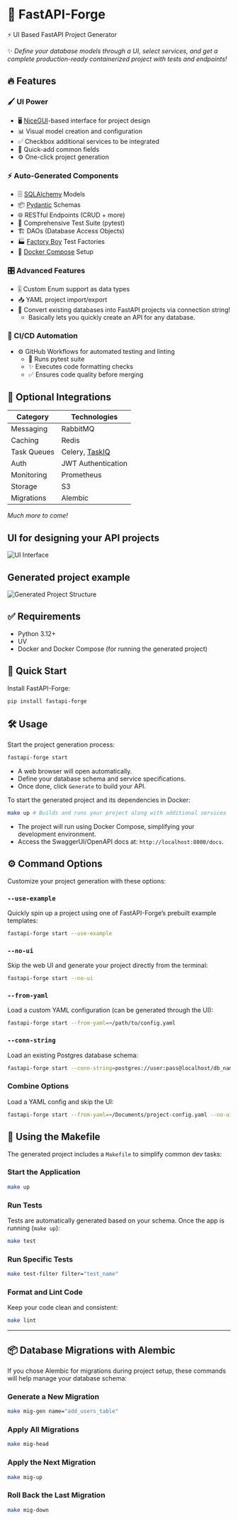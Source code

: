 # 🚀 FastAPI-Forge  
⚡ UI Based FastAPI Project Generator  

✨ *Define your database models through a UI, select services, and get a complete production-ready containerized project with tests and endpoints!*  

## 🔥 Features  


### 🖌️ UI Power  
- 🖥️ [NiceGUI](https://github.com/zauberzeug/nicegui)-based interface for project design  
- 📊 Visual model creation and configuration 
- ✅ Checkbox additional services to be integrated
- 🚀 Quick-add common fields
- ⚙️ One-click project generation  

### ⚡ Auto-Generated Components
- 🗄️ [SQLAlchemy](https://github.com/sqlalchemy/sqlalchemy) Models  
- 📦 [Pydantic](https://github.com/pydantic/pydantic) Schemas  
- 🌐 RESTful Endpoints (CRUD + more)  
- 🧪 Comprehensive Test Suite (pytest)  
- 🏗️ DAOs (Database Access Objects)  
- 🏭 [Factory Boy](https://github.com/FactoryBoy/factory_boy) Test Factories  
- 🐳 [Docker Compose](https://github.com/docker/compose) Setup  

### 🎛️ Advanced Features  
- 🎚️ Custom Enum support as data types  
- 📥 YAML project import/export  
- 🐘 Convert existing databases into FastAPI projects via connection string! 
    - Basically lets you quickly create an API for any database.

### 🔄 CI/CD Automation  
- ⚙️ GitHub Workflows for automated testing and linting  
  - 🧪 Runs pytest suite 
  - ✨ Executes code formatting checks
  - ✅ Ensures code quality before merging  

## 🧩 Optional Integrations  

| Category       | Technologies                          |
|----------------|---------------------------------------|
| Messaging      | RabbitMQ                              |
| Caching        | Redis                                 |
| Task Queues    | Celery, [TaskIQ](https://github.com/taskiq-python/taskiq)                        |
| Auth           | JWT Authentication                    |
| Monitoring     | Prometheus                            |
| Storage        | S3                                    |
| Migrations     | Alembic                               |

*Much more to come!* 

## UI for designing your API projects
![UI Interface](https://github.com/user-attachments/assets/662c7ff2-7a42-4208-ae63-dd9760145474) 
## Generated project example
![Generated Project Structure](https://github.com/user-attachments/assets/cc546f56-abd5-4eb1-b469-5940f0558255)



## ✅ Requirements
- Python 3.12+
- UV
- Docker and Docker Compose (for running the generated project)


## 🚀 Quick Start 
Install FastAPI-Forge:

```bash
pip install fastapi-forge
```

## 🛠 Usage
Start the project generation process:

```bash
fastapi-forge start
```

- A web browser will open automatically.  
- Define your database schema and service specifications.  
- Once done, click `Generate` to build your API.

To start the generated project and its dependencies in Docker:

```bash
make up # Builds and runs your project along with additional services
```

- The project will run using Docker Compose, simplifying your development environment.  
- Access the SwaggerUI/OpenAPI docs at: `http://localhost:8000/docs`.  


## ⚙️ Command Options
Customize your project generation with these options:

### `--use-example`
Quickly spin up a project using one of FastAPI-Forge’s prebuilt example templates:

```bash
fastapi-forge start --use-example
```

### `--no-ui`
Skip the web UI and generate your project directly from the terminal:

```bash
fastapi-forge start --no-ui
```

### `--from-yaml`
Load a custom YAML configuration (can be generated through the UI):

```bash
fastapi-forge start --from-yaml=~/path/to/config.yaml
```

### `--conn-string`
Load an existing Postgres database schema:

```bash
fastapi-forge start --conn-string=postgres://user:pass@localhost/db_name
```

### Combine Options
Load a YAML config and skip the UI:
```bash
fastapi-forge start --from-yaml=~/Documents/project-config.yaml --no-ui
```


## 🧰 Using the Makefile
The generated project includes a `Makefile` to simplify common dev tasks:

### Start the Application
```bash
make up
```

### Run Tests
Tests are automatically generated based on your schema. Once the app is running (`make up`):

```bash
make test
```

### Run Specific Tests
```bash
make test-filter filter="test_name"
```

### Format and Lint Code
Keep your code clean and consistent:

```bash
make lint
```

---

## 📦 Database Migrations with Alembic
If you chose Alembic for migrations during project setup, these commands will help manage your database schema:

### Generate a New Migration
```bash
make mig-gen name="add_users_table"
```

### Apply All Migrations
```bash
make mig-head
```

### Apply the Next Migration
```bash
make mig-up
```

### Roll Back the Last Migration
```bash
make mig-down
```
